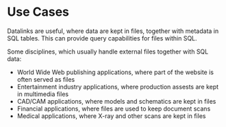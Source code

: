 Use Cases
=========

Datalinks are useful, where data are kept in files, together with metadata in SQL tables.
This can provide query capabilities for files within SQL.

Some disciplines, which usually handle external files together with SQL data:

- World Wide Web publishing applications, where part of the website is often served as files
- Entertainment industry applications, where production assests are kept in multimedia files
- CAD/CAM applications, where models and schematics are kept in files
- Financial applications, where files are used to keep document scans
- Medical applications, where X-ray and other scans are kept in files
